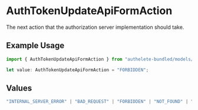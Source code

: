 # AuthTokenUpdateApiFormAction

The next action that the authorization server implementation should take.

## Example Usage

```typescript
import { AuthTokenUpdateApiFormAction } from "authelete-bundled/models/operations";

let value: AuthTokenUpdateApiFormAction = "FORBIDDEN";
```

## Values

```typescript
"INTERNAL_SERVER_ERROR" | "BAD_REQUEST" | "FORBIDDEN" | "NOT_FOUND" | "OK"
```